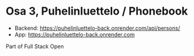 ﻿# Osa 3, Puhelinluettelo / Phonebook
- Backend: https://puhelinluettelo-back.onrender.com/api/persons/
- App: https://puhelinluettelo-back.onrender.com

Part of Full Stack Open

